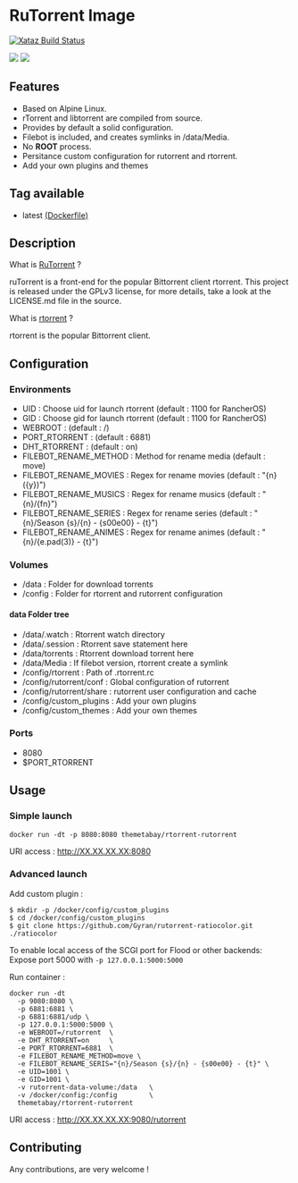 # RuTorrent Image

[![Xataz Build Status](https://drone.xataz.net/api/badges/xataz/docker-rtorrent-rutorrent/status.svg)](https://drone.xataz.net/xataz/docker-rtorrent-rutorrent)

[![](https://images.microbadger.com/badges/version/themetabay/rtorrent-rutorrent:latest.svg)](https://microbadger.com/images/themetabay/rtorrent-rutorrent:latest "Get your own image badge on microbadger.com")
[![](https://images.microbadger.com/badges/image/themetabay/rtorrent-rutorrent:latest.svg)](https://microbadger.com/images/themetabay/rtorrent-rutorrent:latest "Get your own image badge on microbadger.com")


## Features
* Based on Alpine Linux.
* rTorrent and libtorrent are compiled from source.
* Provides by default a solid configuration.
* Filebot is included, and creates symlinks in /data/Media.
* No **ROOT** process.
* Persitance custom configuration for rutorrent and rtorrent.
* Add your own plugins and themes


## Tag available
* latest [(Dockerfile)](https://github.com/themetabay/docker-rtorrent-rutorrent/Dockerfile)

## Description
What is [RuTorrent](https://github.com/Novik/ruTorrent) ?

ruTorrent is a front-end for the popular Bittorrent client rtorrent.
This project is released under the GPLv3 license, for more details, take a look at the LICENSE.md file in the source.

What is [rtorrent](https://github.com/rakshasa/rtorrent/) ?

rtorrent is the popular Bittorrent client.

## Configuration
### Environments
* UID : Choose uid for launch rtorrent (default : 1100 for RancherOS)
* GID : Choose gid for launch rtorrent (default : 1100 for RancherOS)
* WEBROOT : (default : /)
* PORT_RTORRENT : (default : 6881)
* DHT_RTORRENT : (default : on)
* FILEBOT_RENAME_METHOD : Method for rename media (default : move)
* FILEBOT_RENAME_MOVIES : Regex for rename movies (default : "{n} ({y})")
* FILEBOT_RENAME_MUSICS : Regex for rename musics (default : "{n}/{fn}")
* FILEBOT_RENAME_SERIES : Regex for rename series (default : "{n}/Season {s}/{n} - {s00e00} - {t}")
* FILEBOT_RENAME_ANIMES : Regex for rename animes (default : "{n}/{e.pad(3)} - {t}")

### Volumes
* /data : Folder for download torrents
* /config : Folder for rtorrent and rutorrent configuration

#### data Folder tree
* /data/.watch : Rtorrent watch directory
* /data/.session : Rtorrent save statement here
* /data/torrents : Rtorrent download torrent here
* /data/Media : If filebot version, rtorrent create a symlink
* /config/rtorrent : Path of .rtorrent.rc
* /config/rutorrent/conf : Global configuration of rutorrent
* /config/rutorrent/share : rutorrent user configuration and cache
* /config/custom_plugins : Add your own plugins
* /config/custom_themes : Add your own themes

### Ports
* 8080
* $PORT_RTORRENT

## Usage
### Simple launch
```shell
docker run -dt -p 8080:8080 themetabay/rtorrent-rutorrent
```
URI access : http://XX.XX.XX.XX:8080

### Advanced launch
Add custom plugin :
```shell
$ mkdir -p /docker/config/custom_plugins
$ cd /docker/config/custom_plugins
$ git clone https://github.com/Gyran/rutorrent-ratiocolor.git ./ratiocolor
```
To enable local access of the SCGI port for Flood or other backends:
Expose port 5000 with `-p 127.0.0.1:5000:5000`


Run container :
```shell
docker run -dt 
  -p 9080:8080 \
  -p 6881:6881 \
  -p 6881:6881/udp \
  -p 127.0.0.1:5000:5000 \
  -e WEBROOT=/rutorrent  \
  -e DHT_RTORRENT=on     \
  -e PORT_RTORRENT=6881  \
  -e FILEBOT_RENAME_METHOD=move \
  -e FILEBOT_RENAME_SERIS="{n}/Season {s}/{n} - {s00e00} - {t}" \
  -e UID=1001 \
  -e GID=1001 \
  -v rutorrent-data-volume:/data   \
  -v /docker/config:/config        \
  themetabay/rtorrent-rutorrent
```
URI access : http://XX.XX.XX.XX:9080/rutorrent

## Contributing
Any contributions, are very welcome !
